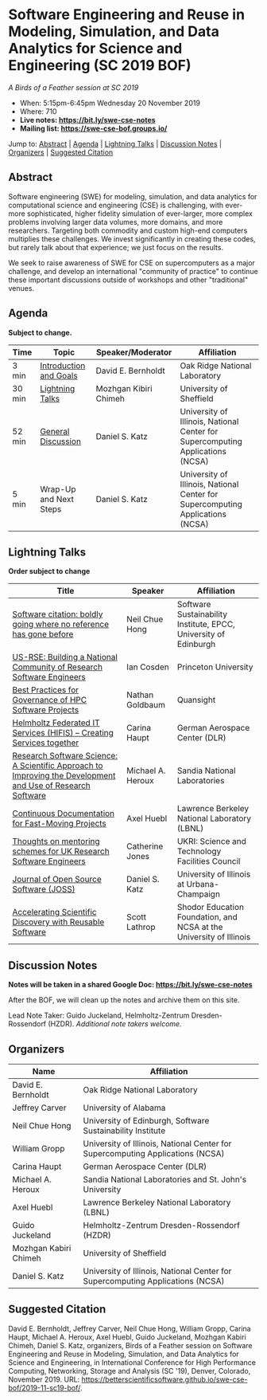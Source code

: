 # Software Engineering and Reuse in Modeling, Simulation, and Data Analytics for Science and Engineering (SC 2019 BOF)

*A Birds of a Feather session at SC 2019*
- When: 5:15pm-6:45pm Wednesday 20 November 2019
- Where: 710
- **Live notes: <https://bit.ly/swe-cse-notes>**
- **Mailing list: <https://swe-cse-bof.groups.io/>**

Jump to: [Abstract](#abstract) \| [Agenda](#agenda) \| [Lightning Talks](#lightning-talks) \| [Discussion Notes](#discussion-notes) \| [Organizers](#organizers) \|  [Suggested Citation](#suggested-citation)

## Abstract

Software engineering (SWE) for modeling, simulation, and data
analytics for computational science and engineering (CSE) is
challenging, with ever-more sophisticated, higher fidelity simulation
of ever-larger, more complex problems involving larger data volumes,
more domains, and more researchers. Targeting both commodity and
custom high-end computers multiplies these challenges. We invest
significantly in creating these codes, but rarely talk about that
experience; we just focus on the results.

We seek to raise awareness of SWE for CSE on supercomputers as a major
challenge, and develop an international "community of practice" to
continue these important discussions outside of workshops and other
"traditional" venues.

## Agenda

**Subject to change.**

Time | Topic | Speaker/Moderator | Affiliation
-----|-------|---------|------------
3 min | [Introduction and Goals](00-intro-bernholdt.pdf) | David E. Bernholdt | Oak Ridge National Laboratory
30 min | [Lightning Talks](#lightning-talks) | Mozhgan Kibiri Chimeh | University of Sheffield
52 min | [General Discussion](#general-discussion) | Daniel S. Katz | University of Illinois, National Center for Supercomputing Applications (NCSA)
5 min | Wrap-Up and Next Steps | Daniel S. Katz | University of Illinois, National Center for Supercomputing Applications (NCSA)

## Lightning Talks

**Order subject to change**

Title | Speaker | Affiliation
------|---------|-------------
[Software citation: boldly going where no reference has gone before](01-chuehong-citation.pdf) | Neil Chue Hong | Software Sustainability Institute, EPCC, University of Edinburgh
[US-RSE: Building a National Community of Research Software Engineers](02-cosden-usrse.pdf) | Ian Cosden | Princeton University
[Best Practices for Governance of HPC Software Projects](03-goldbaum-governance.pdf) | Nathan Goldbaum | Quansight
[Helmholtz Federated IT Services (HIFIS) – Creating Services together](04-haupt-helmholtz.pdf) | Carina Haupt | German Aerospace Center (DLR)
[Research Software Science: A Scientific Approach to Improving the Development and Use of Research Software](05-heroux-research.pdf) | Michael A. Heroux | Sandia National Laboratories
[Continuous Documentation for Fast-Moving Projects](06-huebl-documentation.pdf) | Axel Huebl | Lawrence Berkeley National Laboratory (LBNL)
[Thoughts on mentoring schemes for UK Research Software Engineers](07-jones-mentoring.pdf) | Catherine Jones | UKRI: Science and Technology Facilities Council
[Journal of Open Source Software (JOSS)](08-katz-joss.pdf) | Daniel S. Katz | University of Illinois at Urbana-Champaign
[Accelerating Scientific Discovery with Reusable Software](09-lapthrop-reuseable.pdf) | Scott Lathrop | Shodor Education Foundation, and NCSA at the University of Illinois

## Discussion Notes

**Notes will be taken in a shared Google Doc: <https://bit.ly/swe-cse-notes>**

After the BOF, we will clean up the notes and archive them on this site.

Lead Note Taker: Guido Juckeland, Helmholtz-Zentrum Dresden-Rossendorf (HZDR).
*Additional note takers welcome.*

## Organizers

Name | Affiliation
-----|------------
David E. Bernholdt | Oak Ridge National Laboratory
Jeffrey Carver | University of Alabama
Neil Chue Hong | University of Edinburgh, Software Sustainability Institute
William Gropp | University of Illinois, National Center for Supercomputing Applications (NCSA)
Carina Haupt | German Aerospace Center (DLR)
Michael A. Heroux | Sandia National Laboratories and St. John's University
Axel Huebl | Lawrence Berkeley National Laboratory (LBNL)
Guido Juckeland | Helmholtz-Zentrum Dresden-Rossendorf (HZDR)
Mozhgan Kabiri Chimeh | University of Sheffield
Daniel S. Katz | University of Illinois, National Center for Supercomputing Applications (NCSA)

## Suggested Citation

David E. Bernholdt, Jeffrey Carver, Neil Chue Hong, William Gropp,
Carina Haupt, Michael A. Heroux, Axel Huebl, Guido Juckeland, Mozhgan
Kabiri Chimeh, Daniel S. Katz, organizers, Birds of a Feather session on
Software Engineering and Reuse in Modeling, Simulation, and Data
Analytics for Science and Engineering, in International Conference for
High Performance Computing, Networking, Storage and Analysis (SC '19),
Denver, Colorado, November 2019. URL:
<https://betterscientificsoftware.github.io/swe-cse-bof/2019-11-sc19-bof/>.
